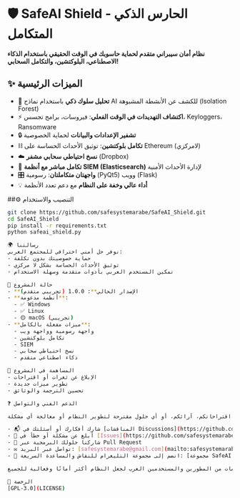 # 🛡️ SafeAI Shield - الحارس الذكي المتكامل

**نظام أمان سيبراني متقدم لحماية حاسوبك في الوقت الحقيقي باستخدام الذكاء الاصطناعي، البلوكتشين، والتكامل السحابي!**

## ✨ الميزات الرئيسية
- 🧠 **تحليل سلوك ذكي** باستخدام نماذج AI للكشف عن الأنشطة المشبوهة (Isolation Forest)
- ⚡ **اكتشاف التهديدات في الوقت الفعلي**: فيروسات، برامج تجسس، Keyloggers، Ransomware
- 🔒 **تشفير الإعدادات والبيانات** لحماية الخصوصية
- ⛓ **تكامل بلوكتشين**: توثيق الأحداث الحساسة على Ethereum (لامركزي)
- ☁️ **نسخ احتياطي سحابي مشفر** (Dropbox)
- 🔎 **تكامل مباشر مع أنظمة SIEM (Elasticsearch)** لإدارة الأحداث الأمنية
- 🎛 **واجهتان متكاملتان**: رسومية (PyQt5) وويب (Flask)
- 💡 **أداء عالي وخفة على النظام** مع دعم تعدد الأنظمة

##⚙️ التنصيب والاستخدام
```bash
git clone https://github.com/safesystemarabe/SafeAI_Shield.git
cd SafeAI_Shield
pip install -r requirements.txt
python safeai_shield.py

🌍 رسالتنا
نوفر حل أمني احترافي للمجتمع العربي:
- حماية خصوصيتك بدون تكلفة
- توثيق الأحداث الحساسة بشكل لا مركزي
- تمكين المستخدم العربي بأدوات متقدمة وسهلة الاستخدام

🚦 حالة المشروع
- **الإصدار الحالي**: 1.0.0 (تجريبي متقدم)
- **أنظمة مدعومة**:  
  - ✅ Windows  
  - ✅ Linux  
  - 🟡 macOS (تجريبي)
- **ميزات مفعلة بالكامل**:  
  - واجهة رسومية وواجهة ويب  
  - تكامل بلوكتشين  
  - SIEM  
  - نسخ احتياطي سحابي  
  - ذكاء اصطناعي متقدم

🤝 المساهمة في المشروع
- الإبلاغ عن ثغرات أو اقتراحات
- تطوير ميزات جديدة
- تحسين الترجمة والوثائق

❓ الدعم الفني والتواصل

يسعدنا تلقي اقتراحاتكم، آرائكم، أو أي حلول مقترحة لتطوير النظام أو معالجة أي مشكلة:

- 📬 شارك أفكارك أو أسئلتك في [المناقشات Discussions](https://github.com/safesystemarabe/SafeAI_Shield/discussions)
- 🐞 أبلغ عن مشكلة أو خطأ في [Issues](https://github.com/safesystemarabe/SafeAI_Shield/issues)
- 🤝 شاركنا حلولك البرمجية عبر Pull Request
- ✉️ تواصل عبر البريد: [safesystemarabe@gmail.com](mailto:safesystemarabe@gmail.com)
- 💬 انضم إلى مجموعة التليغرام للنقاش والمساعدة السريعة: [مجموعة SafeAI Shield على Telegram](https://t.me/+7_l1XAL87eM1MjJk)

نرحب بجميع المساهمات من المطورين والمستخدمين العرب لجعل النظام أكثر أمانًا وفعالية للجميع.

📜 الرخصة
[GPL-3.0](LICENSE)
